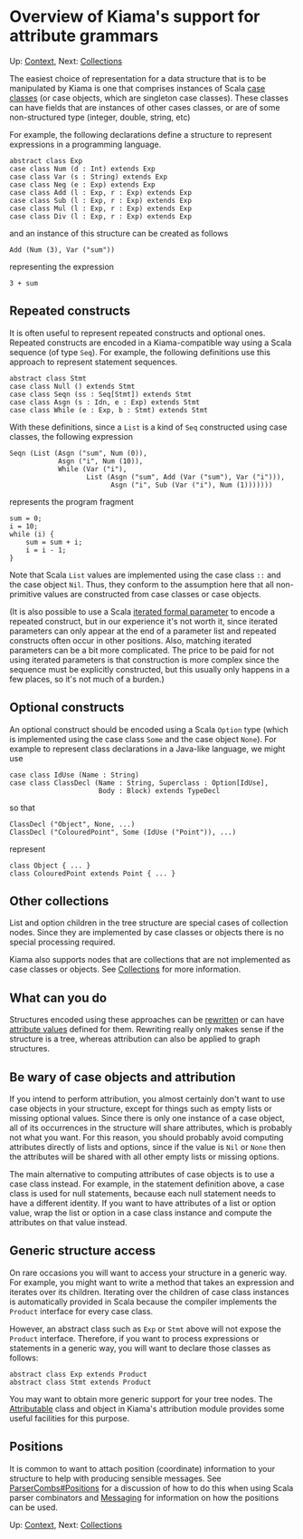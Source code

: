 # Overview of Kiama's support for attribute grammars

Up: [Context](Context.md), Next: [Collections](Collections.md)

The easiest choice of representation for a data structure that is to
be manipulated by Kiama is one that comprises instances of Scala
[case classes](http://www.scala-lang.org/node/107)
(or case objects, which are singleton case classes).  These classes
can have fields that are instances of other cases classes, or are
of some non-structured type (integer, double, string, etc)

For example, the following declarations define a structure to
represent expressions in a programming language.

```
abstract class Exp
case class Num (d : Int) extends Exp
case class Var (s : String) extends Exp
case class Neg (e : Exp) extends Exp
case class Add (l : Exp, r : Exp) extends Exp
case class Sub (l : Exp, r : Exp) extends Exp
case class Mul (l : Exp, r : Exp) extends Exp
case class Div (l : Exp, r : Exp) extends Exp
```

and an instance of this structure can be created as follows

```
Add (Num (3), Var ("sum"))
```

representing the expression

```
3 + sum
```

## Repeated constructs

It is often useful to represent repeated constructs and optional ones.
Repeated constructs are encoded in a Kiama-compatible way using a
Scala sequence (of type `Seq`). For example, the following definitions
use this approach to represent statement sequences.

```
abstract class Stmt
case class Null () extends Stmt
case class Seqn (ss : Seq[Stmt]) extends Stmt
case class Asgn (s : Idn, e : Exp) extends Stmt
case class While (e : Exp, b : Stmt) extends Stmt
```

With these definitions, since a `List` is a kind of `Seq` constructed
using case classes, the following expression

```
Seqn (List (Asgn ("sum", Num (0)),
            Asgn ("i", Num (10)),
            While (Var ("i"),
                   List (Asgn ("sum", Add (Var ("sum"), Var ("i"))),
                         Asgn ("i", Sub (Var ("i"), Num (1)))))))
```

represents the program fragment

```
sum = 0;
i = 10;
while (i) {
    sum = sum + i;
    i = i - 1;
}
```

Note that Scala `List` values are implemented using the case class
`::` and the case object `Nil`. Thus, they conform to the assumption
here that all non-primitive values are constructed from case classes
or case objects.

(It is also possible to use a Scala
[iterated formal parameter](http://www.scala-lang.org/node/122) to
encode a repeated construct, but in our experience it's not worth it,
since iterated parameters can only appear at the end of a parameter
list and repeated constructs often occur in other positions. Also,
matching iterated parameters can be a bit more complicated. The price
to be paid for not using iterated parameters is that construction is
more complex since the sequence must be explicitly constructed, but
this usually only happens in a few places, so it's not much of a
burden.)

## Optional constructs

An optional construct should be encoded using a Scala `Option` type
(which is implemented using the case class `Some` and the case object
`None`). For example to represent class declarations in a Java-like
language, we might use

```
case class IdUse (Name : String)
case class ClassDecl (Name : String, Superclass : Option[IdUse],
                      Body : Block) extends TypeDecl
```

so that

```
ClassDecl ("Object", None, ...)
ClassDecl ("ColouredPoint", Some (IdUse ("Point")), ...)
```

represent

```
class Object { ... }
class ColouredPoint extends Point { ... }
```

## Other collections

List and option children in the tree structure are special cases of
collection nodes. Since they are implemented by case classes or objects
there is no special processing required.

Kiama also supports nodes that are collections that are not implemented
as case classes or objects. See [Collections](Collections.md) for more information.

## What can you do

Structures encoded using these approaches can be [rewritten](Rewriting.md)
or can have [attribute values](Attribution.md) defined for them. Rewriting
really only makes sense if the structure is a tree, whereas
attribution can also be applied to graph structures.

## Be wary of case objects and attribution

If you intend to perform attribution, you almost certainly don't want
to use case objects in your structure, except for things such as empty
lists or missing optional values. Since there is only one instance of
a case object, all of its occurrences in the structure will share
attributes, which is probably not what you want. For this reason, you
should probably avoid computing attributes directly of lists and
options, since if the value is `Nil` or `None` then the attributes
will be shared with all other empty lists or missing options.

The main alternative to computing attributes of case objects is to use
a case class instead. For example, in the statement definition above,
a case class is used for null statements, because each null statement
needs to have a different identity. If you want to have attributes of
a list or option value, wrap the list or option in a case class
instance and compute the attributes on that value instead.

## Generic structure access

On rare occasions you will want to access your structure in a generic
way. For example, you might want to write a method that takes an
expression and iterates over its children. Iterating over the children
of case class instances is automatically provided in Scala because the
compiler implements the `Product` interface for every case class.

However, an abstract class such as `Exp` or `Stmt` above will not
expose the `Product` interface. Therefore, if you want to process
expressions or statements in a generic way, you will want to declare
those classes as follows:

```
abstract class Exp extends Product
abstract class Stmt extends Product
```

You may want to obtain more generic support for your tree nodes. The
[Attributable](Attribution#Attributable.md) class and object in Kiama's
attribution module provides some useful facilities for this purpose.

## Positions

It is common to want to attach position (coordinate) information to
your structure to help with producing sensible messages. See
[ParserCombs#Positions](ParserCombs#Positions.md) for a discussion of how to do this when using
Scala parser combinators and [Messaging](Messaging.md) for information on how the
positions can be used.

Up: [Context](Context.md), Next: [Collections](Collections.md)
